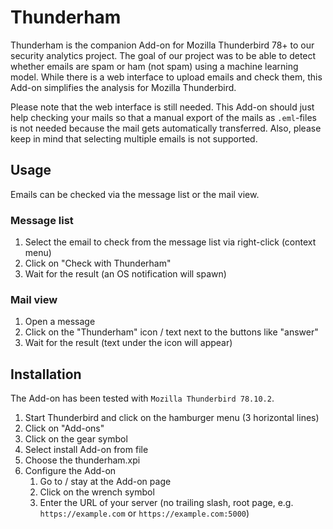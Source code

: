 # Thunderham

Thunderham is the companion Add-on for Mozilla Thunderbird 78+ to our security analytics project.
The goal of our project was to be able to detect whether emails are spam or ham (not spam) using a machine learning model.
While there is a web interface to upload emails and check them, this Add-on simplifies the analysis for Mozilla Thunderbird.

Please note that the web interface is still needed. This Add-on should just help checking your mails so that a manual export of the mails as `.eml`-files is not needed because the mail gets automatically transferred. Also, please keep in mind that selecting multiple emails is not supported.

## Usage
Emails can be checked via the message list or the mail view.

### Message list
1. Select the email to check from the message list via right-click (context menu)
2. Click on "Check with Thunderham"
3. Wait for the result (an OS notification will spawn)

### Mail view
1. Open a message
2. Click on the "Thunderham" icon / text next to the buttons like "answer"
3. Wait for the result (text under the icon will appear)

## Installation
The Add-on has been tested with `Mozilla Thunderbird 78.10.2`.
1. Start Thunderbird and click on the hamburger menu (3 horizontal lines)
2. Click on "Add-ons"
3. Click on the gear symbol
4. Select install Add-on from file
5. Choose the thunderham.xpi
6. Configure the Add-on
	1. Go to / stay at the Add-on page
	2. Click on the wrench symbol
	3. Enter the URL of your server (no trailing slash, root page, e.g. `https://example.com` or `https://example.com:5000`)
